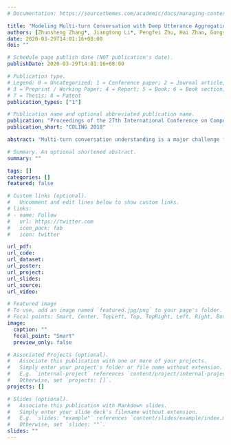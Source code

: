 ```yaml
---
# Documentation: https://sourcethemes.com/academic/docs/managing-content/

title: "Modeling Multi-turn Conversation with Deep Utterance Aggregation"
authors: [Zhuosheng Zhang*, Jiangtong Li*, Pengfei Zhu, Hai Zhao, Gongshen Liu.]
date: 2020-03-29T14:01:16+08:00
doi: ""

# Schedule page publish date (NOT publication's date).
publishDate: 2020-03-29T14:01:16+08:00

# Publication type.
# Legend: 0 = Uncategorized; 1 = Conference paper; 2 = Journal article;
# 3 = Preprint / Working Paper; 4 = Report; 5 = Book; 6 = Book section;
# 7 = Thesis; 8 = Patent
publication_types: ["1"]

# Publication name and optional abbreviated publication name.
publication: "Proceedings of the 27th International Conference on Computational Linguistics"
publication_short: "COLING 2018"

abstract: "Multi-turn conversation understanding is a major challenge for building intelligent dialogue sys- tems. This work focuses on retrieval-based response matching for multi-turn conversation whose related work simply concatenates the conversation utterances, ignoring the interactions among previous utterances for context modeling. In this paper, we formulate previous utterances into context using a proposed deep utterance aggregation model to form a fine-grained context rep- resentation. In detail, a self-matching attention is first introduced to route the vital information in each utterance. Then the model matches a response with each refined utterance and the fi- nal matching score is obtained after attentive turns aggregation. Experimental results show our model outperforms the state-of-the-art methods on three multi-turn conversation benchmarks, including a newly introduced e-commerce dialogue corpus."

# Summary. An optional shortened abstract.
summary: ""

tags: []
categories: []
featured: false

# Custom links (optional).
#   Uncomment and edit lines below to show custom links.
# links:
# - name: Follow
#   url: https://twitter.com
#   icon_pack: fab
#   icon: twitter

url_pdf: 
url_code:
url_dataset:
url_poster:
url_project:
url_slides:
url_source:
url_video:

# Featured image
# To use, add an image named `featured.jpg/png` to your page's folder. 
# Focal points: Smart, Center, TopLeft, Top, TopRight, Left, Right, BottomLeft, Bottom, BottomRight.
image:
  caption: ""
  focal_point: "Smart"
  preview_only: false

# Associated Projects (optional).
#   Associate this publication with one or more of your projects.
#   Simply enter your project's folder or file name without extension.
#   E.g. `internal-project` references `content/project/internal-project/index.md`.
#   Otherwise, set `projects: []`.
projects: []

# Slides (optional).
#   Associate this publication with Markdown slides.
#   Simply enter your slide deck's filename without extension.
#   E.g. `slides: "example"` references `content/slides/example/index.md`.
#   Otherwise, set `slides: ""`.
slides: ""
---
```

